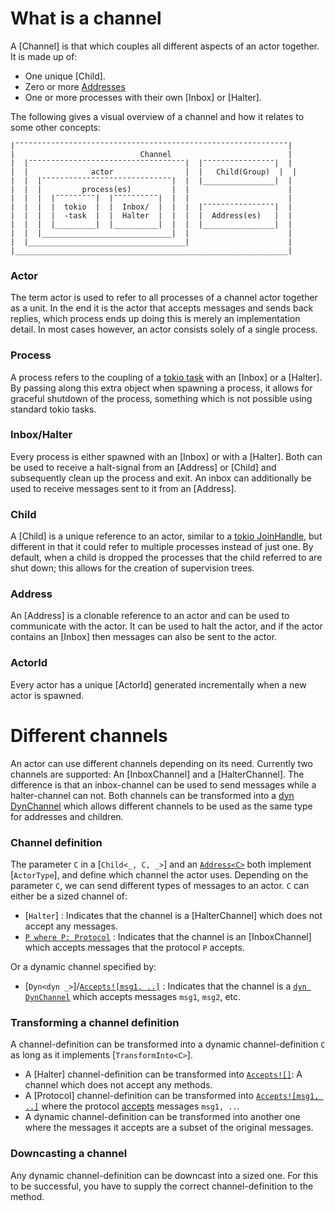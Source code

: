 # What is a channel
A [Channel] is that which couples all different aspects of an actor together. It is made up of:
- One unique [Child].
- Zero or more [Addresses](Address)
- One or more processes with their own [Inbox] or [Halter].

The following gives a visual overview of a channel and how it relates to some other concepts:
```other
|¯¯¯¯¯¯¯¯¯¯¯¯¯¯¯¯¯¯¯¯¯¯¯¯¯¯¯¯¯¯¯¯¯¯¯¯¯¯¯¯¯¯¯¯¯¯¯¯¯¯¯¯¯¯¯¯¯¯¯¯¯|
|                            Channel                          |
|  |¯¯¯¯¯¯¯¯¯¯¯¯¯¯¯¯¯¯¯¯¯¯¯¯¯¯¯¯¯¯¯¯¯¯¯|  |¯¯¯¯¯¯¯¯¯¯¯¯¯¯¯¯|  |
|  |              actor                |  |   Child(Group)  |  |
|  |  |¯¯¯¯¯¯¯¯¯¯¯¯¯¯¯¯¯¯¯¯¯¯¯¯¯¯¯¯¯|  |  |________________|  |
|  |  |         process(es)         |  |                      |
|  |  |  |¯¯¯¯¯¯¯¯¯|  |¯¯¯¯¯¯¯¯¯¯|  |  |                      |
|  |  |  |  tokio  |  |  Inbox/  |  |  |  |¯¯¯¯¯¯¯¯¯¯¯¯¯¯¯¯|  |
|  |  |  |  -task  |  |  Halter  |  |  |  |  Address(es)   |  |
|  |  |  |_________|  |__________|  |  |  |________________|  |
|  |  |_____________________________|  |                      |
|  |___________________________________|                      |
|_____________________________________________________________|
```
### Actor
The term actor is used to refer to all processes of a channel actor together as a unit. In the end it is the actor that accepts messages and sends back replies, which process ends up doing this is merely an implementation detail. In most cases however, an actor consists solely of a single process.

### Process
A process refers to the coupling of a [tokio task](tokio::task) with an [Inbox] or a [Halter]. By passing along this extra object when spawning a process, it allows for graceful shutdown of the process, something which is not possible using standard tokio tasks.

### Inbox/Halter
Every process is either spawned with an [Inbox] or with a [Halter]. Both can be used to receive a halt-signal from an [Address] or [Child] and subsequently clean up the process and exit. An inbox can additionally be used to receive messages sent to it from an [Address].

### Child
A [Child] is a unique reference to an actor, similar to a [tokio JoinHandle](tokio::task::JoinHandle), but different in that it could refer to multiple processes instead of just one. By default, when a child is dropped the processes that the child referred to are shut down; this allows for the creation of supervision trees.

### Address
An [Address] is a clonable reference to an actor and can be used to communicate with the actor. It can be used to halt the actor, and if the actor contains an [Inbox] then messages can also be sent to the actor.

### ActorId
Every actor has a unique [ActorId] generated incrementally when a new actor is spawned.

# Different channels
An actor can use different channels depending on its need. Currently two channels are supported: An [InboxChannel] and a [HalterChannel]. The difference is that an inbox-channel can be used to send messages while a halter-channel can not. Both channels can be transformed into a [dyn DynChannel](DynChannel) which allows different channels to be used as the same type for addresses and children.

### Channel definition
The parameter `C` in a [`Child<_, C, _>`] and an [`Address<C>`](Address) both implement [`ActorType`], and define which channel the actor uses. Depending on the parameter `C`, we can send different types of messages to an actor. `C` can either be a sized channel of:
- [`Halter`] : Indicates that the channel is a [HalterChannel] which does not accept any messages.
- [`P where P: Protocol`](Protocol) : Indicates that the channel is an [InboxChannel] which accepts messages that the protocol `P` accepts.

Or a dynamic channel specified by:
- [`Dyn<dyn _>`]/[`Accepts![msg1, ..]`](Accepts!) : Indicates that the channel is a [`dyn DynChannel`](DynChannel) which accepts messages `msg1`, `msg2`, etc.

### Transforming a channel definition
A channel-definition can be transformed into a dynamic channel-definition `C` as long as it implements [`TransformInto<C>`]. 
- A [Halter] channel-definition can be transformed into [`Accepts![]`](Accepts!): A channel which does not accept any methods.
- A [Protocol] channel-definition can be transformed into [`Accepts![msg1, ..]`](Accepts!) where the protocol [accepts](ProtocolFrom) messages `msg1, ..`.
- A dynamic channel-definition can be transformed into another one where the messages it accepts are a subset of the original messages.

### Downcasting a channel
Any dynamic channel-definition can be downcast into a sized one. For this to be successful, you have to supply the correct channel-definition to the method.
